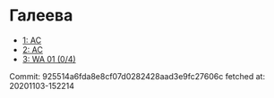 # Галеева
- [1: AC](1.md)
- [2: AC](2.md)
- [3: WA 01 (0/4)](3.md)

Commit: 925514a6fda8e8cf07d0282428aad3e9fc27606c
 fetched at: 20201103-152214
